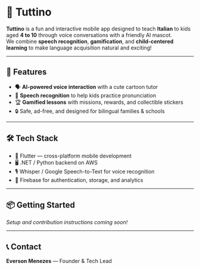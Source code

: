 # 🎉 Tuttino

**Tuttino** is a fun and interactive mobile app designed to teach **Italian** to kids aged **4 to 10** through voice conversations with a friendly AI mascot.  
We combine **speech recognition**, **gamification**, and **child-centered learning** to make language acquisition natural and exciting!

---

## 🚀 Features

- 🗣️ **AI-powered voice interaction** with a cute cartoon tutor  
- 🎯 **Speech recognition** to help kids practice pronunciation  
- 🏆 **Gamified lessons** with missions, rewards, and collectible stickers  
- 🔒 Safe, ad-free, and designed for bilingual families & schools  

---

## 🛠️ Tech Stack

- 📱 Flutter — cross-platform mobile development  
- 🖥️ .NET / Python backend on AWS  
- 🎙️ Whisper / Google Speech-to-Text for voice recognition  
- 🔐 Firebase for authentication, storage, and analytics  

---

## 📦 Getting Started

*Setup and contribution instructions coming soon!*

---

## 📞 Contact

**Everson Menezes** — Founder & Tech Lead
